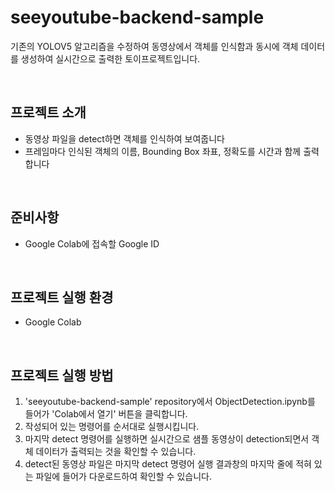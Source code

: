 # seeyoutube-backend-sample
기존의 YOLOV5 알고리즘을 수정하여 동영상에서 객체를 인식함과 동시에 객체 데이터를 생성하여 실시간으로 출력한 토이프로젝트입니다.

</br>

## 프로젝트 소개

- 동영상 파일을 detect하면 객체를 인식하여 보여줍니다
- 프레임마다 인식된 객체의 이름, Bounding Box 좌표, 정확도를 시간과 함께 출력합니다

</br>

## 준비사항

- Google Colab에 접속할 Google ID

</br>

## 프로젝트 실행 환경 

- Google Colab

</br>

## 프로젝트 실행 방법

1. 'seeyoutube-backend-sample' repository에서 ObjectDetection.ipynb를 들어가 'Colab에서 열기' 버튼을 클릭합니다.
2. 작성되어 있는 명령어를 순서대로 실행시킵니다.
3. 마지막 detect 명령어를 실행하면 실시간으로 샘플 동영상이 detection되면서 객체 데이터가 출력되는 것을 확인할 수 있습니다. 
4. detect된 동영상 파일은 마지막 detect 명령어 실행 결과창의 마지막 줄에 적혀 있는 파일에 들어가 다운로드하여 확인할 수 있습니다.
